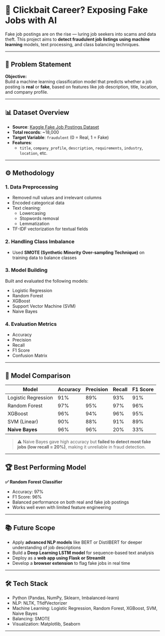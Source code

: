 # 🎯 Clickbait Career? Exposing Fake Jobs with AI

Fake job postings are on the rise — luring job seekers into scams and data theft. This project aims to **detect fraudulent job listings using machine learning** models, text processing, and class balancing techniques.

---

## 📌 Problem Statement

**Objective:**  
Build a machine learning classification model that predicts whether a job posting is **real** or **fake**, based on features like job description, title, location, and company profile.

---

## 📊 Dataset Overview

- **Source**: [Kaggle Fake Job Postings Dataset](https://www.kaggle.com/shivamb/real-or-fake-fake-jobposting-prediction)
- **Total records**: ~18,000
- **Target Variable**: `fraudulent` (0 = Real, 1 = Fake)
- **Features**:
  - `title`, `company_profile`, `description`, `requirements`, `industry`, `location`, etc.

---

## ⚙️ Methodology

### 1. Data Preprocessing
- Removed null values and irrelevant columns
- Encoded categorical data
- Text cleaning:
  - Lowercasing
  - Stopwords removal
  - Lemmatization
- TF-IDF vectorization for textual fields

### 2. Handling Class Imbalance
- Used **SMOTE (Synthetic Minority Over-sampling Technique)** on training data to balance classes

### 3. Model Building
Built and evaluated the following models:
- Logistic Regression
- Random Forest
- XGBoost
- Support Vector Machine (SVM)
- Naive Bayes

### 4. Evaluation Metrics
- Accuracy
- Precision
- Recall
- F1 Score
- Confusion Matrix

---

## 🧠 Model Comparison

| Model                | Accuracy | Precision | Recall | F1 Score |
|---------------------|----------|-----------|--------|----------|
| Logistic Regression | 91%      | 89%       | 93%    | 91%      |
| Random Forest       | 97%      | 95%       | 97%    | 96%      |
| XGBoost             | 96%      | 94%       | 96%    | 95%      |
| SVM (Linear)        | 90%      | 88%       | 91%    | 89%      |
| **Naive Bayes**     | 96%      | 96%       | 20%    | 33%      |

> ⚠️ Naive Bayes gave high accuracy but **failed to detect most fake jobs (low recall = 20%)**, making it unreliable in fraud detection.

---

## 🏆 Best Performing Model

**✅ Random Forest Classifier**
- Accuracy: 97%
- F1 Score: 96%
- Balanced performance on both real and fake job postings
- Works well even with limited feature engineering

---

## 📚 Future Scope

- Apply **advanced NLP models** like BERT or DistilBERT for deeper understanding of job descriptions
- Build a **Deep Learning LSTM model** for sequence-based text analysis
- Deploy as a **web app using Flask or Streamlit**
- Develop a **browser extension** to flag fake jobs in real time

---

## 🛠️ Tech Stack

- Python (Pandas, NumPy, Sklearn, Imbalanced-learn)
- NLP: NLTK, TfidfVectorizer
- Machine Learning: Logistic Regression, Random Forest, XGBoost, SVM, Naive Bayes
- Balancing: SMOTE
- Visualization: Matplotlib, Seaborn

---



